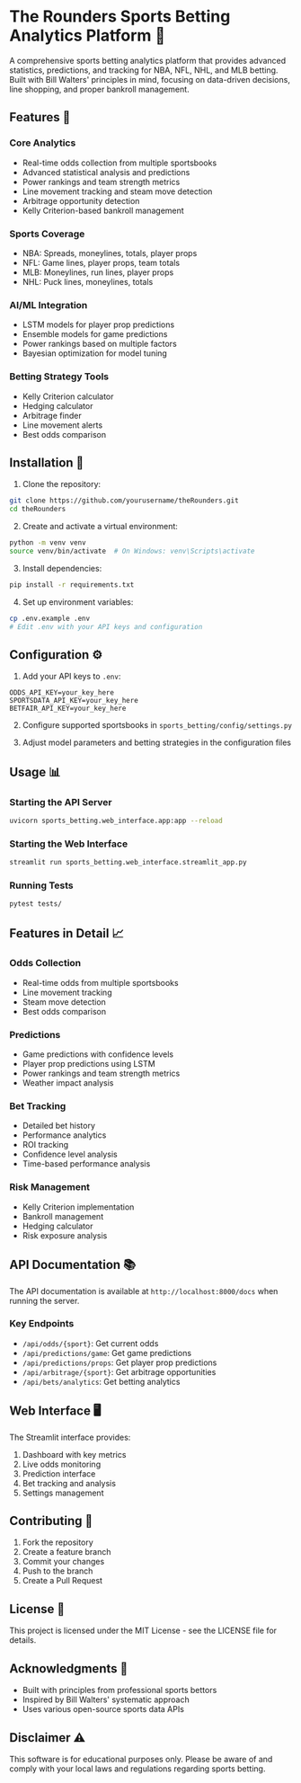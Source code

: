 # The Rounders Sports Betting Analytics Platform 🎯

A comprehensive sports betting analytics platform that provides advanced statistics, predictions, and tracking for NBA, NFL, NHL, and MLB betting. Built with Bill Walters' principles in mind, focusing on data-driven decisions, line shopping, and proper bankroll management.

## Features 🌟

### Core Analytics
- Real-time odds collection from multiple sportsbooks
- Advanced statistical analysis and predictions
- Power rankings and team strength metrics
- Line movement tracking and steam move detection
- Arbitrage opportunity detection
- Kelly Criterion-based bankroll management

### Sports Coverage
- NBA: Spreads, moneylines, totals, player props
- NFL: Game lines, player props, team totals
- MLB: Moneylines, run lines, player props
- NHL: Puck lines, moneylines, totals

### AI/ML Integration
- LSTM models for player prop predictions
- Ensemble models for game predictions
- Power rankings based on multiple factors
- Bayesian optimization for model tuning

### Betting Strategy Tools
- Kelly Criterion calculator
- Hedging calculator
- Arbitrage finder
- Line movement alerts
- Best odds comparison

## Installation 🚀

1. Clone the repository:
```bash
git clone https://github.com/yourusername/theRounders.git
cd theRounders
```

2. Create and activate a virtual environment:
```bash
python -m venv venv
source venv/bin/activate  # On Windows: venv\Scripts\activate
```

3. Install dependencies:
```bash
pip install -r requirements.txt
```

4. Set up environment variables:
```bash
cp .env.example .env
# Edit .env with your API keys and configuration
```

## Configuration ⚙️

1. Add your API keys to `.env`:
```
ODDS_API_KEY=your_key_here
SPORTSDATA_API_KEY=your_key_here
BETFAIR_API_KEY=your_key_here
```

2. Configure supported sportsbooks in `sports_betting/config/settings.py`

3. Adjust model parameters and betting strategies in the configuration files

## Usage 📊

### Starting the API Server
```bash
uvicorn sports_betting.web_interface.app:app --reload
```

### Starting the Web Interface
```bash
streamlit run sports_betting.web_interface.streamlit_app.py
```

### Running Tests
```bash
pytest tests/
```

## Features in Detail 📈

### Odds Collection
- Real-time odds from multiple sportsbooks
- Line movement tracking
- Steam move detection
- Best odds comparison

### Predictions
- Game predictions with confidence levels
- Player prop predictions using LSTM
- Power rankings and team strength metrics
- Weather impact analysis

### Bet Tracking
- Detailed bet history
- Performance analytics
- ROI tracking
- Confidence level analysis
- Time-based performance analysis

### Risk Management
- Kelly Criterion implementation
- Bankroll management
- Hedging calculator
- Risk exposure analysis

## API Documentation 📚

The API documentation is available at `http://localhost:8000/docs` when running the server.

### Key Endpoints
- `/api/odds/{sport}`: Get current odds
- `/api/predictions/game`: Get game predictions
- `/api/predictions/props`: Get player prop predictions
- `/api/arbitrage/{sport}`: Get arbitrage opportunities
- `/api/bets/analytics`: Get betting analytics

## Web Interface 🖥️

The Streamlit interface provides:
1. Dashboard with key metrics
2. Live odds monitoring
3. Prediction interface
4. Bet tracking and analysis
5. Settings management

## Contributing 🤝

1. Fork the repository
2. Create a feature branch
3. Commit your changes
4. Push to the branch
5. Create a Pull Request

## License 📝

This project is licensed under the MIT License - see the LICENSE file for details.

## Acknowledgments 🙏

- Built with principles from professional sports bettors
- Inspired by Bill Walters' systematic approach
- Uses various open-source sports data APIs

## Disclaimer ⚠️

This software is for educational purposes only. Please be aware of and comply with your local laws and regulations regarding sports betting.
